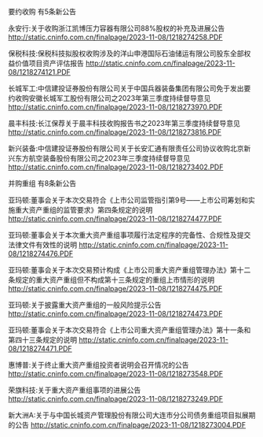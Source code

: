要约收购 有5条新公告 

永安行:关于收购浙江凯博压力容器有限公司88%股权的补充及进展公告 http://static.cninfo.com.cn/finalpage/2023-11-08/1218274258.PDF 

保税科技:保税科技拟股权收购涉及的洋山申港国际石油储运有限公司股东全部权益价值项目资产评估报告 http://static.cninfo.com.cn/finalpage/2023-11-08/1218274121.PDF 

长城军工:中信建投证券股份有限公司关于中国兵器装备集团有限公司免于发出要约收购安徽长城军工股份有限公司之2023年第三季度持续督导意见 http://static.cninfo.com.cn/finalpage/2023-11-08/1218273970.PDF 

晨丰科技:长江保荐关于晨丰科技收购报告书之2023年第三季度持续督导意见 http://static.cninfo.com.cn/finalpage/2023-11-08/1218273816.PDF 

新兴装备:中信建投证券股份有限公司关于长安汇通有限责任公司协议收购北京新兴东方航空装备股份有限公司之2023年三季度持续督导意见 http://static.cninfo.com.cn/finalpage/2023-11-08/1218273402.PDF 

并购重组 有8条新公告 

亚玛顿:董事会关于本次交易符合《上市公司监管指引第9号——上市公司筹划和实施重大资产重组的监管要求》第四条规定的说明 http://static.cninfo.com.cn/finalpage/2023-11-08/1218274477.PDF 

亚玛顿:董事会关于本次重大资产重组事项履行法定程序的完备性、合规性及提交法律文件有效性的说明 http://static.cninfo.com.cn/finalpage/2023-11-08/1218274476.PDF 

亚玛顿:董事会关于本次交易预计构成《上市公司重大资产重组管理办法》第十二条规定的重大资产重组但不构成第十三条规定的重组上市情形的说明 http://static.cninfo.com.cn/finalpage/2023-11-08/1218274475.PDF 

亚玛顿:关于披露重大资产重组的一般风险提示公告 http://static.cninfo.com.cn/finalpage/2023-11-08/1218274473.PDF 

亚玛顿:董事会关于本次交易符合《上市公司重大资产重组管理办法》第十一条和第四十三条规定的说明 http://static.cninfo.com.cn/finalpage/2023-11-08/1218274471.PDF 

惠博普:关于终止重大资产重组投资者说明会召开情况的公告 http://static.cninfo.com.cn/finalpage/2023-11-08/1218273548.PDF 

荣旗科技:关于重大资产重组事项的进展公告 http://static.cninfo.com.cn/finalpage/2023-11-08/1218273249.PDF 

新大洲A:关于与中国长城资产管理股份有限公司大连市分公司债务重组项目拟展期的公告 http://static.cninfo.com.cn/finalpage/2023-11-08/1218273004.PDF 

